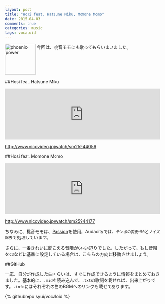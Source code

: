 ```yaml
---
layout: post
title: "Hosi feat. Hatsune Miku, Momone Momo"
date: 2015-04-03
comments: true
categories: music
tags: vocaloid
---
```

<img src="{{ root_url }}/images/more.png" alt="phoenix-power" align="left" width="100" height="100">今回は、桃音モモにも歌ってもらいまいました。<!--more--><br clear="all">

##Hosi feat. Hatsune Miku

<iframe width="100%" height="166" scrolling="no" frameborder="no" src="https://w.soundcloud.com/player/?url=https%3A//api.soundcloud.com/tracks/198981823&amp;color=ff5500&amp;auto_play=false&amp;hide_related=false&amp;show_comments=true&amp;show_user=true&amp;show_reposts=false"></iframe>

http://www.nicovideo.jp/watch/sm25944056

##Hosi feat. Momone Momo

<iframe width="100%" height="166" scrolling="no" frameborder="no" src="https://w.soundcloud.com/player/?url=https%3A//api.soundcloud.com/tracks/199039943&amp;color=ff5500&amp;auto_play=false&amp;hide_related=false&amp;show_comments=true&amp;show_user=true&amp;show_reposts=false"></iframe>

http://www.nicovideo.jp/watch/sm25944177

ちなみに、桃音モモは、[Passion](http://bowlroll.net/up/dl38854)を使用。Audacityでは、`テンポの変更+50`と`ノイズ除去`で処理しています。

さらに、一番きれいに聞こえる音階が`C4-E4`辺りでした。したがって、もし音階を`C3`などに基準に設定している場合は、こちらの方向に移動させましょう。

##GitHub

一応、自分が作成した曲くらいは、すぐに作成できるように情報をまとめておきました。基本的に、`.mid`を読み込んで、`.txt`の歌詞を載せれば、出来上がりです。`.info`にはそれぞれの曲のBGMへのリンクも載せてあります。

{% githubrepo syui/vocaloid %}

